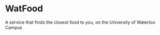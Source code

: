 WatFood
=======

A service that finds the closest food to you, on the University of Waterloo Campus
